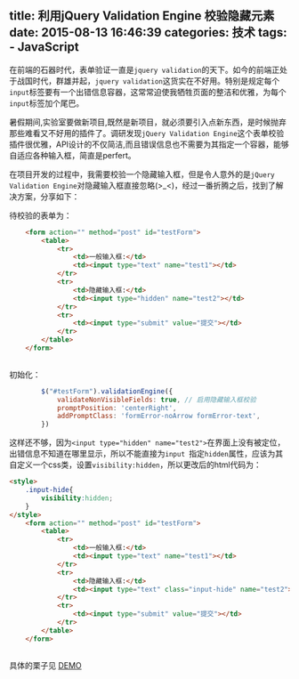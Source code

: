 title: 利用jQuery Validation Engine 校验隐藏元素
date: 2015-08-13 16:46:39
categories: 技术
tags:
	- JavaScript
---
在前端的石器时代，表单验证一直是`jquery validation`的天下。如今的前端正处于战国时代，群雄并起，`jquery validation`这货实在不好用。特别是规定每个`input`标签要有一个出错信息容器，这常常迫使我牺牲页面的整洁和优雅，为每个`input`标签加个尾巴。

暑假期间,实验室要做新项目,既然是新项目，就必须要引入点新东西，是时候抛弃那些难看又不好用的插件了。调研发现`jQuery Validation Engine`这个表单校验插件很优雅，API设计的不仅简洁,而且错误信息也不需要为其指定一个容器，能够自适应各种输入框，简直是perfert。

在项目开发的过程中，我需要校验一个隐藏输入框，但是令人意外的是`jQuery Validation Engine`对隐藏输入框直接忽略(>_<)，经过一番折腾之后，找到了解决方案，分享如下：
<!-- more -->
待校验的表单为：

```html 待校验的表单
	<form action="" method="post" id="testForm">
		<table>
			<tr>
				<td>一般输入框:</td>
				<td><input type="text" name="test1"></td>
			</tr>
			<tr>
				<td>隐藏输入框:</td>
				<td><input type="hidden" name="test2"></td>
			</tr>
			<tr>
				<td><input type="submit" value="提交"></td>
			</tr>
		</table>
	</form>
	
```

初始化：

```js 初始化表单校验
		$("#testForm").validationEngine({
			validateNonVisibleFields: true, // 启用隐藏输入框校验
			promptPosition: 'centerRight',
			addPromptClass: 'formError-noArrow formError-text',
		})

```

这样还不够，因为`<input type="hidden" name="test2">`在界面上没有被定位，出错信息不知道在哪里显示，所以不能直接为`input `指定`hidden`属性，应该为其自定义一个css类，设置`visibility:hidden`，所以更改后的html代码为：

```html 待校验的表单(2)
<style>
	.input-hide{
		visibility:hidden;
	}
</style>
	<form action="" method="post" id="testForm">
		<table>
			<tr>
				<td>一般输入框:</td>
				<td><input type="text" name="test1"></td>
			</tr>
			<tr>
				<td>隐藏输入框:</td>
				<td><input type="text" class="input-hide" name="test2"></td>
			</tr>
			<tr>
				<td><input type="submit" value="提交"></td>
			</tr>
		</table>
	</form>
	
```

具体的栗子见 [ DEMO ](/project/validation-engine/index.html)